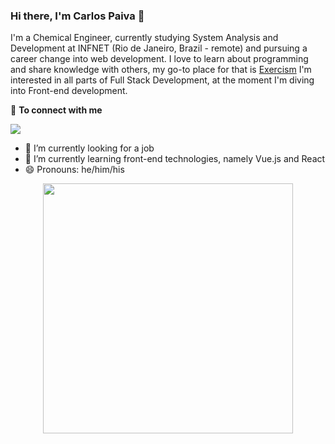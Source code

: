 ### Hi there, I'm Carlos Paiva 👋

I'm a Chemical Engineer, currently studying System Analysis and Development at INFNET (Rio de Janeiro, Brazil - remote) and pursuing a career change into web development.
I love to learn about programming and share knowledge with others, my go-to place for that is [Exercism](https://exercism.org/profiles/cdpaiva) 
I'm interested in all parts of Full Stack Development, at the moment I'm diving into Front-end development.

🤝 <b>To connect with me</b>

<p align = "center">
 
[<img src="https://img.shields.io/badge/linkedin-%230077B5.svg?&style=for-the-badge&logo=linkedin&logoColor=white" />](https://www.linkedin.com/in/carlos-damiani/)

</p>

- 🔭 I’m currently looking for a job
- 🌱 I’m currently learning front-end technologies, namely Vue.js and React
- 😄 Pronouns: he/him/his

<p align = "center">
  <img src = "https://github-readme-stats.vercel.app/api?username=cdpaiva&show_icons=true&theme=bear" width = 400>
</p>
